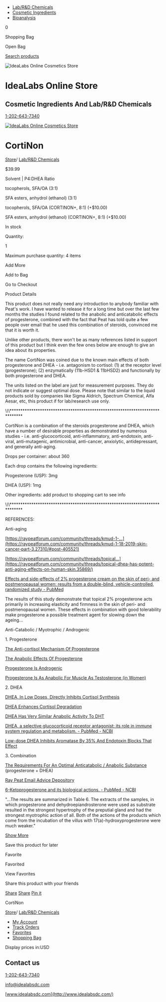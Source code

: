 - [Lab/R&D Chemicals](https://idealabs.ecwid.com/Lab-R&D-Chemicals-c20672606)
- [Cosmetic Ingredients](https://idealabs.ecwid.com/Cosmetic-Ingredients-c20672605)
- [Bioanalysis](https://idealabs.ecwid.com/Bioanalysis-c127040361)

0

Shopping Bag

Open Bag

[Search products](https://idealabs.ecwid.com/search)

![IdeaLabs Online Cosmetics Store](https://d2j6dbq0eux0bg.cloudfront.net/images/10031255/651481695.jpg)

# IdeaLabs Online Store

## Cosmetic Ingredients And Lab/R&D Chemicals

[1-202-643-7340](tel:12026437340)

[![IdeaLabs Online Cosmetics Store](https://d2j6dbq0eux0bg.cloudfront.net/images/10031255/651481695.jpg)](https://idealabs.ecwid.com/)

# CortiNon

[Store](https://idealabs.ecwid.com/)/ [Lab/R&D Chemicals](https://idealabs.ecwid.com/Lab-R&D-Chemicals-c20672606)

$39.99

Solvent \| P4:DHEA Ratio

tocopherols, SFA/OA (3:1)

SFA esters, anhydrol (ethanol) (3:1)

tocopherols, SFA/OA (CORTINON+, 8:1)  (+$10.00)

SFA esters, anhydrol (ethanol) (CORTINON+, 8:1)  (+$10.00)

In stock

Quantity:

1

Maximum purchase quantity: 4 items

Add More

Add to Bag

Go to Checkout

Product Details

This product does not really need any introduction to anybody familiar with Peat's work. I have wanted to release it for a long time but over the last few months the studies I found related to the anabolic and anticatabolic effects of progesterone, combined with the fact that Peat has told quite a few people over email that he used this combination of steroids, convinced me that it is worth it.

Unlike other products, there won't be as many references listed in support of this product but I think even the few ones below are enough to give an idea about its properties.

The name CortiNon was coined due to the known main effects of both progesterone and DHEA - i.e. antagonism to cortisol: (1) at the receptor level (progesterone); (2) enzymatically (11b-HSD1 & 11bHSD2) and functionally by both progesterone and DHEA.

The units listed on the label are just for measurement purposes. They do not indicate or suggest optimal dose. Please note that similar to the liquid products sold by companies like Sigma Aldrich, Spectrum Chemical, Alfa Aesar, etc, this product if for lab/research use only.

\\*\\*\\*\*\*\*\*\*\*\*\*\*\*\*\*\*\*\*\*\*\*\*\*\*\*\*\*\*\*\*\*\*\*\*\*\*\*\*\*\*\*\*\*\*\*\*\*\*\*\*\*\*\*\*\*\*\*\*\*\*\*\*\*\*\*\*\*\*\*\*\*\*\*\*\*\*\*\*\*

CortiNon is a combination of the steroids progesterone and DHEA, which have a number of desirable properties as demonstrated by numerous studies - i.e. anti-glucocorticoid, anti-inflammatory, anti-endotoxin, anti-viral, anti-mutagenic, antimicrobial, anti-cancer, anxiolytic, antidepressant, and generally anti-aging.

Drops per container: about 360

Each drop contains the following ingredients:

Progesterone (USP): 3mg

DHEA (USP): 1mg

Other ingredients: add product to shopping cart to see info

\\*\\*\\*\*\*\*\*\*\*\*\*\*\*\*\*\*\*\*\*\*\*\*\*\*\*\*\*\*\*\*\*\*\*\*\*\*\*\*\*\*\*\*\*\*\*\*\*\*\*\*\*\*\*\*\*\*\*\*\*\*\*\*\*\*\*\*\*\*\*\*\*\*\*\*\*\*\*\*\*

REFERENCES:

Anti-aging

[https://raypeatforum.com/community/threads/kmud-1-...](https://raypeatforum.com/community/threads/kmud-1-18-2019-skin-cancer-part-3.27310/#post-405521)

[https://raypeatforum.com/community/threads/topical...](https://raypeatforum.com/community/threads/topical-dhea-has-potent-anti-aging-effects-on-human-skin.35869/)

[Effects and side-effects of 2% progesterone cream on the skin of peri- and postmenopausal women: results from a double-blind, vehicle-controlled, randomized study - PubMed](https://pubmed.ncbi.nlm.nih.gov/16120154/)

The results of this study demonstrate that topical 2% progesterone acts primarily in increasing elasticity and firmness in the skin of peri- and postmenopausal women. These effects in combination with good tolerability make progesterone a possible treatment agent for slowing down the ageing...


Anti-Catabolic / Myotrophic / Androgenic

1\. Progesterone

[The Anti-cortisol Mechanism Of Progesterone](https://raypeatforum.com/community/threads/the-anti-cortisol-mechanism-of-progesterone.14590/)

[The Anabolic Effects Of Progesterone](https://raypeatforum.com/community/threads/the-anabolic-effects-of-progesterone.16381/)

[Progesterone Is Androgenic](https://raypeatforum.com/community/threads/progesterone-is-androgenic.21164/)

[Progesterone Is As Anabolic For Muscle As Testosterone (in Women)](https://raypeatforum.com/community/threads/progesterone-is-as-anabolic-for-muscle-as-testosterone-in-women.20109/)

2\. DHEA

[DHEA, In Low Doses, Directly Inhibits Cortisol Synthesis](https://raypeatforum.com/community/threads/dhea-in-low-doses-directly-inhibits-cortisol-synthesis.7739/)

[DHEA Enhances Cortisol Degradation](https://raypeatforum.com/community/threads/dhea-enhances-cortisol-degradation.11149/)

[DHEA Has Very Similar Anabolic Activity To DHT](https://raypeatforum.com/community/threads/dhea-has-very-similar-anabolic-activity-to-dht.6019/)

[DHEA, a selective glucocorticoid receptor antagonist: its role in immune system regulation and metabolism. - PubMed - NCBI](https://www.ncbi.nlm.nih.gov/pubmed/12508928)

[Low-dose DHEA Inhibits Aromatase By 35% And Endotoxin Blocks That Effect](https://raypeatforum.com/community/threads/low-dose-dhea-inhibits-aromatase-by-35-and-endotoxin-blocks-that-effect.12529/)

3\. Combination

[The Requirements For An Optimal Anticatabolic / Anabolic Substance](https://raypeatforum.com/community/threads/the-requirements-for-an-optimal-anticatabolic-anabolic-substance.20108/) (progesterone + DHEA)

[Ray Peat Email Advice Depository](https://raypeatforum.com/community/threads/ray-peat-email-advice-depository.1035/page-22#post-297061)

[6-Ketoprogesterone and its biological actions. - PubMed - NCBI](https://www.ncbi.nlm.nih.gov/pubmed/13586178)

"...The results are summarized in Table 6. The extracts of the samples, in which progesterone and dehydroepiandrosterone were used as substrate resulted in the strongest hypertrophy of the preputial gland and had the strongest myotrophic action of all. Both of the actions of the products which come from the incubation of the villus with 17(a)-hydroxyprogesterone were much weaker."

[Show More](javascript:;)

Save this product for later

Favorite

Favorited

View Favorites

Share this product with your friends

[Share](https://facebook.com/sharer/sharer.php?u=https%3A%2F%2Fidealabs.ecwid.com%2FCortiNon-p70230384) [Share](https://twitter.com/intent/tweet/?text=CortiNon&url=https%3A%2F%2Fidealabs.ecwid.com%2FCortiNon-p70230384) [Pin it](https://pinterest.com/pin/create/button/?url=https%3A%2F%2Fidealabs.ecwid.com%2FCortiNon-p70230384&description=CortiNon)

CortiNon

[Store](https://idealabs.ecwid.com/)/ [Lab/R&D Chemicals](https://idealabs.ecwid.com/Lab-R&D-Chemicals-c20672606)

- [My Account](https://idealabs.ecwid.com/account)
- [Track Orders](https://idealabs.ecwid.com/account)
- [Favorites](https://idealabs.ecwid.com/account/favorites)
- [Shopping Bag](https://idealabs.ecwid.com/cart)

Display prices in:USD

## Contact us

[1-202-643-7340](tel:12026437340)

[info@idealabsdc.com](mailto:info@idealabsdc.com)

[www.idealabsdc.com](http://www.idealabsdc.com/)